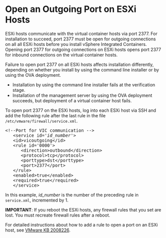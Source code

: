 # Open an Outgoing Port on ESXi Hosts

ESXi hosts communicate with the virtual container hosts via port 2377. For installation to succeed, port 2377 must be open for outgoing connections on all all ESXi hosts before you install vSphere Integrated Containers. Opening port 2377 for outgoing connections on ESXi hosts opens port 2377 for inbound connections on the virtual container hosts.

Failure to open port 2377 on all ESXi hosts affects installation differently, depending on whether you install by using the command line installer or by using the OVA deployment.
 
- Installation by using the command line installer fails at the verification stage. 
- Installation of the management server by using the OVA deployment succeeds, but deployment of a virtual container host fails.  

To open port 2377 on the ESXi hosts, log into each ESXi host via SSH and add the following rule after the last rule in the file ```/etc/vmware/firewall/service.xml```.

<pre>&lt;!--Port for VIC communication --&gt;
   &lt;service id='<i>id_number</i>'&gt;
   &lt;id&gt;vicoutgoing&lt;/id&gt;
   &lt;rule id='0000'&gt;
      &lt;direction&gt;outbound&lt;/direction&gt;
      &lt;protocol&gt;tcp&lt;/protocol&gt;
      &lt;porttype&gt;dst&lt;/porttype&gt;
      &lt;port&gt;2377&lt;/port&gt;
   &lt;/rule&gt;
   &lt;enabled&gt;true&lt;/enabled&gt;
   &lt;required&gt;true&lt;/required&gt;
   &lt;/service&gt;
</pre>

  
In this example, *id_number* is the number of the preceding rule in ```service.xml```, incremented by 1. 

**IMPORTANT**: If you reboot the ESXi hosts, any firewall rules that you set are lost. You must recreate firewall rules after a reboot.

For detailed instructions about how to add a rule to open a port on an ESXi host, see [VMware KB 2008226]( http://kb.vmware.com/selfservice/microsites/search.do?language=en_US&cmd=displayKC&externalId=2008226). 
